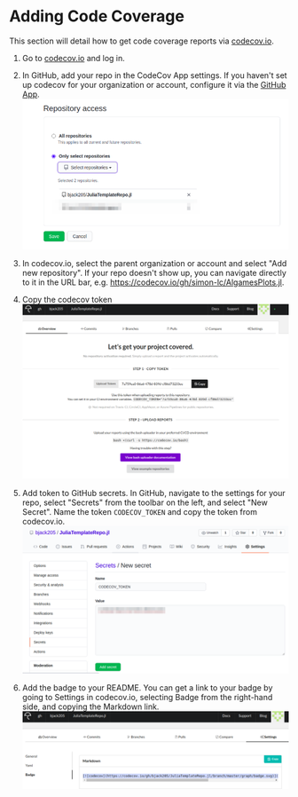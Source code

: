 # Adding Code Coverage
This section will detail how to get code coverage reports via
[codecov.io](https://codecov.io/).

1. Go to [codecov.io](https://codecov.io/) and log in.

2. In GitHub, add your repo in the CodeCov App settings. If you haven't set up codecov for
    your organization or account, configure it via the [GitHub App](https://github.com/apps/codecov).
    ![cc_add](images/codecov_addrepo.png)

3. In codecov.io, select the parent organization or account and select "Add new repository".
    If your repo doesn't show up, you can navigate directly to it in the URL bar, e.g.
    https://codecov.io/gh/simon-lc/AlgamesPlots.jl.

4. Copy the codecov token
    ![cc_copytoken](images/codecov_copytoken.png)

5. Add token to GitHub secrets. In GitHub, navigate to the settings for your repo, select
    "Secrets" from the toolbar on the left, and select "New Secret". Name the token `CODECOV_TOKEN`
    and copy the token from codecov.io.
    ![codecov_secret](images/codecov_secret.png)

6. Add the badge to your README. You can get a link to your badge by going to Settings in
    codecov.io, selecting Badge from the right-hand side, and copying the Markdown link.
    ![codecov_badge](images/codecov_badge.png)
